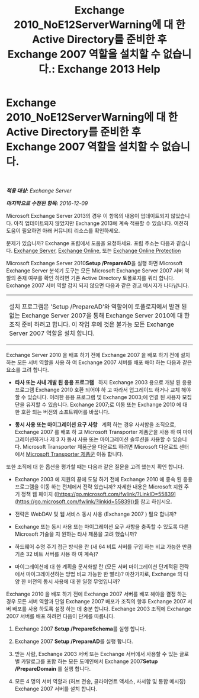 ﻿---
title: 'Exchange 2010_NoE12ServerWarning에 대 한 Active Directory를 준비한 후 Exchange 2007 역할을 설치할 수 없습니다.: Exchange 2013 Help'
TOCTitle: Exchange 2010_NoE12ServerWarning에 대 한 Active Directory를 준비한 후 Exchange 2007 역할을 설치할 수 없습니다.
ms:assetid: 4e579f69-0de9-421c-ba31-4e63a25e6a45
ms:mtpsurl: https://technet.microsoft.com/ko-kr/library/ms.exch.setupreadiness.noe12serverwarning(v=EXCHG.150)
ms:contentKeyID: 50483100
ms.date: 05/22/2018
mtps_version: v=EXCHG.150
ms.translationtype: MT
---

# Exchange 2010\_NoE12ServerWarning에 대 한 Active Directory를 준비한 후 Exchange 2007 역할을 설치할 수 없습니다.

 

_**적용 대상:** Exchange Server_

_**마지막으로 수정된 항목:** 2016-12-09_

Microsoft Exchange Server 2013의 경우 이 항목의 내용이 업데이트되지 않았습니다. 아직 업데이트되지 않았지만 Exchange 2013에 계속 적용할 수 있습니다. 여전히 도움이 필요하면 아래 커뮤니티 리소스를 확인하세요.

문제가 있습니까? Exchange 포럼에서 도움을 요청하세요. 포럼 주소는 다음과 같습니다. [Exchange Server](https://go.microsoft.com/fwlink/p/?linkid=60612), [Exchange Online](https://go.microsoft.com/fwlink/p/?linkid=267542), 또는 [Exchange Online Protection](https://go.microsoft.com/fwlink/p/?linkid=285351)

Microsoft Exchange Server 2010**Setup /PrepareAD**을 실행 하면 Microsoft Exchange Server 분석기 도구는 모든 Microsoft Exchange Server 2007 서버 역할의 존재 여부를 확인 하려면 기존 Active Directory 토폴로지를 쿼리 합니다. Exchange 2007 서버 역할 감지 되지 않으면 다음과 같은 경고 메시지가 나타납니다.


<table>
<colgroup>
<col style="width: 100%" />
</colgroup>
<tbody>
<tr class="odd">
<td><p>설치 프로그램은 'Setup /PrepareAD'와 역할이이 토폴로지에서 발견 된 없는 Exchange Server 2007을 통해 Exchange Server 2010에 대 한 조직 준비 하려고 합니다. 이 작업 후에 것은 불가능 모든 Exchange Server 2007 역할을 설치 합니다.</p></td>
</tr>
</tbody>
</table>


Exchange Server 2010 을 배포 하기 전에 Exchange 2007 을 배포 하기 전에 설치 하는 모든 서버 역할을 사용 하 여 Exchange 2007 서버를 배포 해야 하는 다음과 같은 요소를 고려 합니다.

  - **타사 또는 사내 개발 된 응용 프로그램**   하지 Exchange 2003 용으로 개발 된 응용 프로그램 Exchange 2010 호환 되어야 하 고 따라서 업그레이드 하거나 교체 해야할 수 있습니다. 이러한 응용 프로그램 및 Exchange 2003;에 연결 된 사용자 모집단을 유지할 수 있습니다. Exchange 2007;로 이동 또는 Exchange 2010 에 대 한 호환 되는 버전의 소프트웨어를 바꿉니다.

  - **동시 사용 또는 마이그레이션 요구 사항**   계획 하는 경우 사서함을 조직으로, Exchange 2007 를 배포 하 고 Microsoft Transporter 제품군을 사용 하 여 마이그레이션하거나 제 3 자 동시 사용 또는 마이그레이션 솔루션을 사용할 수 있습니다. Microsoft Transporter 제품군을 다운로드 하려면 Microsoft 다운로드 센터에서 [Microsoft Transporter 제품군](http://go.microsoft.com/fwlink/?linkid=82688) 이동 합니다.

또한 조직에 대 한 옵션을 평가할 때는 다음과 같은 질문을 고려 했는지 확인 합니다.

  - Exchange 2003 에 지원의 끝에 도달 하기 전에 Exchange 2010 에 종속 된 응용 프로그램을 이동 하는 전체에서 전략 있습니까? 자세한 내용은 Microsoft 지원 주기 정책 웹 페이지 ([https://go.microsoft.com/fwlink/?LinkID=55839](https://go.microsoft.com/fwlink/?linkid=55839))를 참고 하십시오.

  - 전략은 WebDAV 및 웹 서비스 동시 사용 (Exchange 2007 ) 필요 합니까?

  - Exchange 또는 동시 사용 또는 마이그레이션 요구 사항을 충족할 수 있도록 다른 Microsoft 기술을 지 원하는 타사 제품을 고려 했습니까?

  - 하드웨어 수명 주기 접근 방식을 란 (새 64 비트 서버를 구입 하는 비교 가능한 만큼 기존 32 비트 서버를 사용 하 여 계속)?

  - 마이그레이션에 대 한 계획을 문서화할 란 (모든 서버 마이그레이션 단계적된 전략에서 마이그레이션하는 방법 비교 가능한 한 빨리)? 마찬가지로, Exchange 의 다양 한 버전의 동시 사용에 대 한 일정 무엇입니까?

Exchange 2010 을 배포 하기 전에 Exchange 2007 서버를 배포 해야을 결정 하는 경우 모든 서버 역할과 단일 Exchange 2007 배포가 조직의 향후 Exchange 2007 서버 배포를 사용 하도록 설정 하는 데 충분 합니다. Exchange 2003 조직에 Exchange 2007 서버를 배포 하려면 다음이 단계를 따릅니다.

1.  Exchange 2007 **Setup /PrepareSchema**를 실행 합니다.

2.  Exchange 2007 **Setup /PrepareAD**를 실행 합니다.

3.  받는 사람, Exchange 2003 서버 또는 Exchange 서버에서 사용할 수 있는 글로벌 카탈로그를 포함 하는 모든 도메인에서 Exchange 2007**Setup /PrepareDomain** 를 실행 합니다.

4.  모든 4 명의 서버 역할과 (허브 전송, 클라이언트 액세스, 사서함 및 통합 메시징) Exchange 2007 서버를 설치 합니다.

